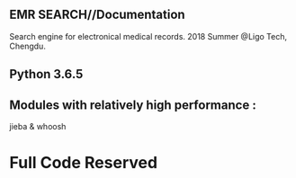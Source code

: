 ## EMR SEARCH//Documentation 
Search engine for electronical medical records.
2018 Summer @Ligo Tech, Chengdu.

## Python 3.6.5
## Modules with relatively high performance :
jieba & whoosh

# Full Code Reserved
